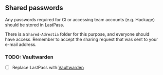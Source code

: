 ## Shared passwords

Any passwords required for CI or accessing team accounts
(e.g. Hackage) should be stored in LastPass.

There is a `Shared-Adrestia` folder for this purpose, and everyone
should have access. Remember to accept the sharing request that was
sent to your e-mail address.

### TODO: Vaultwarden

- [ ] Replace LastPass with [Vaultwarden](https://vaultwarden.iog.io/)
